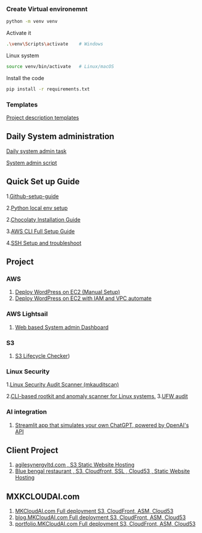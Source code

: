 ### Create Virtual environemnt
```bash
python -m venv venv
```
Activate it 
```bash
.\venv\Scripts\activate    # Windows
```
Linux system 
```bash
source venv/bin/activate   # Linux/macOS
```
Install the code 
```bash
pip install -r requirements.txt
```
### Templates
[Project description templates](https://github.com/mxkdevops/gitHub/blob/main/project_description_template.md)

## Daily System administration 
[Daily system admin task](https://github.com/mxkdevops/gitHub/blob/main/daily-system-admin.md)

[System admin script](https://github.com/mxkdevops/sysadmin-script)

## Quick Set up Guide

1.[Github-setup-guide](https://github.com/mxkdevops/gitHub/blob/main/Github-setup-guide.md)

2.[Python local env setup](https://github.com/mxkdevops/gitHub/blob/main/local-env-setup.md)

2.[Chocolaty Installation Guide](https://github.com/mxkdevops/gitHub/blob/main/chocolaty-installation-guide.md)

3.[AWS CLI Full Setup Guide](https://github.com/mxkdevops/gitHub/blob/main/AWS-CLI-Setup-Guide.md)

4.[SSH Setup and troubleshoot](https://github.com/mxkdevops/gitHub/blob/main/SSH-Setup-hardening.md)


## Project 

### AWS
1. [Deploy WordPress on EC2 (Manual Setup)](https://github.com/mxkdevops/wordpress-on-ec2)
2. [Deploy WordPress on EC2 with IAM and VPC automate](https://github.com/mxkdevops/Week_4_IAM_VPC_EC2/tree/main)

### AWS Lightsail
1. [Web based System admin Dashboard](https://github.com/mxkdevops/sysadmin_dashboard)
### S3
1. [S3 Lifecycle Checker](https://github.com/mxkdevops/s3_lifecycle_checker))

### Linux Security
1.[Linux Security Audit Scanner (mkauditscan)](https://github.com/mxkdevops/mkauditscan)

2.[CLI-based rootkit and anomaly scanner for Linux systems.](https://github.com/mxkdevops/mkrootkitscan)
3.[UFW audit](https://github.com/mxkdevops/UFW-audit)

### AI integration
1. [Streamlit app that simulates your own ChatGPT, powered by OpenAI's API](https://github.com/mxkdevops/chatgpt_streamlit_app)

## Client Project 
1. [agilesynergyltd.com , S3 Static Website Hosting](https://github.com/mxkdevops/brainyBench)
2. [Blue bengal restaurant , S3, Cloudfront, SSL , Cloud53 ,  Static Website Hosting](https://github.com/mxkdevops/blue-bengal-website)

## MXKCLOUDAI.com
1. [MKCloudAI.com Full deployment S3, CloudFront, ASM, Cloud53 ](https://github.com/mxkdevops/mxkcloudai)
2. [blog.MKCloudAI.com Full deployment S3, CloudFront, ASM, Cloud53 ](https://github.com/mxkdevops/mxkcloudai)
3. [portfolio.MKCloudAI.com Full deployment S3, CloudFront, ASM, Cloud53 ](https://github.com/mxkdevops/portfolio-mo)
